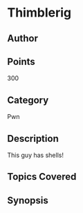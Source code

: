 # Thimblerig
## Author

## Points
300
## Category
Pwn
## Description
This guy has shells!
## Topics Covered

## Synopsis

